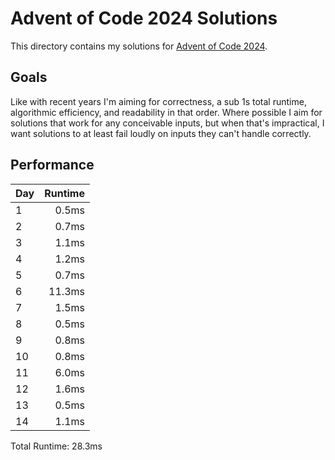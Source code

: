 # Advent of Code 2024 Solutions

This directory contains my solutions for
[Advent of Code 2024](https://adventofcode.com/2024).

## Goals

Like with recent years I'm aiming for correctness, a sub 1s total runtime,
algorithmic efficiency, and readability in that order. Where possible I aim
for solutions that work for any conceivable inputs, but when that's
impractical, I want solutions to at least fail loudly on inputs they can't
handle correctly.

## Performance

| Day | Runtime |
| --- | ------: |
| 1   |   0.5ms |
| 2   |   0.7ms |
| 3   |   1.1ms |
| 4   |   1.2ms |
| 5   |   0.7ms |
| 6   |  11.3ms |
| 7   |   1.5ms |
| 8   |   0.5ms |
| 9   |   0.8ms |
| 10  |   0.8ms |
| 11  |   6.0ms |
| 12  |   1.6ms |
| 13  |   0.5ms |
| 14  |   1.1ms |

Total Runtime: 28.3ms
